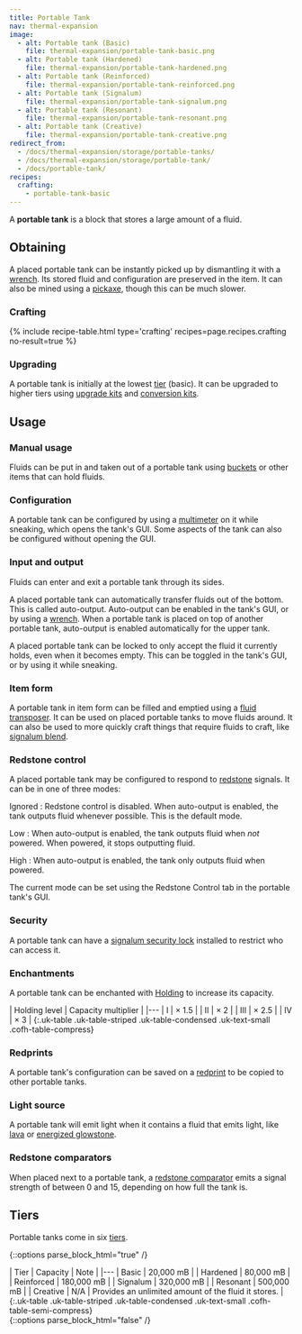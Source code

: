 ```yaml
---
title: Portable Tank
nav: thermal-expansion
image:
  - alt: Portable tank (Basic)
    file: thermal-expansion/portable-tank-basic.png
  - alt: Portable tank (Hardened)
    file: thermal-expansion/portable-tank-hardened.png
  - alt: Portable tank (Reinforced)
    file: thermal-expansion/portable-tank-reinforced.png
  - alt: Portable tank (Signalum)
    file: thermal-expansion/portable-tank-signalum.png
  - alt: Portable tank (Resonant)
    file: thermal-expansion/portable-tank-resonant.png
  - alt: Portable tank (Creative)
    file: thermal-expansion/portable-tank-creative.png
redirect_from:
  - /docs/thermal-expansion/storage/portable-tanks/
  - /docs/thermal-expansion/storage/portable-tank/
  - /docs/portable-tank/
recipes:
  crafting:
    - portable-tank-basic
---
```


A **portable tank** is a block that stores a large amount of a fluid.


Obtaining
---------

A placed portable tank can be instantly picked up by dismantling it with a
[wrench](/docs/wrenches/). Its stored fluid and configuration are preserved in
the item. It can also be mined using a
[pickaxe](https://minecraft.gamepedia.com/Pickaxe), though this can be much
slower.

### Crafting
{% include recipe-table.html type='crafting' recipes=page.recipes.crafting no-result=true %}

### Upgrading
A portable tank is initially at the lowest [tier](#tiers) (basic). It can be
upgraded to higher tiers using [upgrade kits](/docs/upgrade-kits/) and
[conversion kits](/docs/conversion-kits/).


Usage
-----

### Manual usage
Fluids can be put in and taken out of a portable tank using
[buckets](https://minecraft.gamepedia.com/Buckets) or other items that can hold
fluids.

### Configuration
A portable tank can be configured by using a [multimeter](/docs/multimeter/) on
it while sneaking, which opens the tank's GUI. Some aspects of the tank can also
be configured without opening the GUI.

### Input and output
Fluids can enter and exit a portable tank through its sides.

A placed portable tank can automatically transfer fluids out of the bottom. This
is called auto-output. Auto-output can be enabled in the tank's GUI, or by using
a [wrench](/docs/wrenches/). When a portable tank is placed on top of another
portable tank, auto-output is enabled automatically for the upper tank.

A placed portable tank can be locked to only accept the fluid it currently
holds, even when it becomes empty. This can be toggled in the tank's GUI, or by
using it while sneaking.

### Item form
A portable tank in item form can be filled and emptied using a [fluid
transposer](/docs/fluid-transposer/). It can be used on placed portable tanks to
move fluids around. It can also be used to more quickly craft things that
require fluids to craft, like [signalum blend](/docs/signalum-blend/).

### Redstone control
A placed portable tank may be configured to respond to
[redstone](https://minecraft.gamepedia.com/Redstone) signals. It can be in one
of three modes:

Ignored
: Redstone control is disabled. When auto-output is enabled, the tank outputs
fluid whenever possible. This is the default mode.

Low
: When auto-output is enabled, the tank outputs fluid when *not* powered. When
powered, it stops outputting fluid.

High
: When auto-output is enabled, the tank only outputs fluid when powered.

The current mode can be set using the Redstone Control tab in the portable
tank's GUI.

### Security
A portable tank can have a [signalum security
lock](/docs/signalum-security-lock/) installed to restrict who can access it.

### Enchantments
A portable tank can be enchanted with [Holding](/docs/holding/) to increase its
capacity.

| Holding level | Capacity multiplier |
|---
| I | × 1.5 |
| II | × 2 |
| III | × 2.5 |
| IV | × 3 |
{:.uk-table .uk-table-striped .uk-table-condensed .uk-text-small .cofh-table-compress}

### Redprints
A portable tank's configuration can be saved on a [redprint](/docs/redprint/) to
be copied to other portable tanks.

### Light source
A portable tank will emit light when it contains a fluid that emits light, like
[lava](https://minecraft.gamepedia.com/Lava) or [energized
glowstone](/docs/energized-glowstone/).

### Redstone comparators
When placed next to a portable tank, a [redstone
comparator](https://minecraft.gamepedia.com/Redstone_Comparator) emits a signal
strength of between 0 and 15, depending on how full the tank is.


Tiers
-----

Portable tanks come in six [tiers](/docs/tiers/).

{::options parse_block_html="true" /}
<div class="uk-overflow-container">
| Tier | Capacity | Note |
|---
| Basic | 20,000 mB |
| Hardened | 80,000 mB |
| Reinforced | 180,000 mB |
| Signalum | 320,000 mB |
| Resonant | 500,000 mB |
| Creative | N/A | Provides an unlimited amount of the fluid it stores. |
{:.uk-table .uk-table-striped .uk-table-condensed .uk-text-small .cofh-table-semi-compress}
</div>
{::options parse_block_html="false" /}
